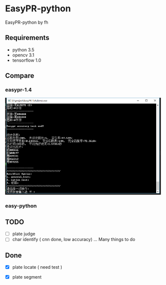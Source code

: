 # EasyPR-python
EasyPR-python by fh
## Requirements
* python 3.5
* opencv 3.1
* tensorflow 1.0

## Compare
### easypr-1.4
![performance](pic/easypr_1.4.png)
### easy-python

## TODO
- [ ] plate judge
- [ ] char identify ( cnn done, low accuracy)
...
Many things to do

## Done
- [x] plate locate ( need test )
- [x] plate segment

